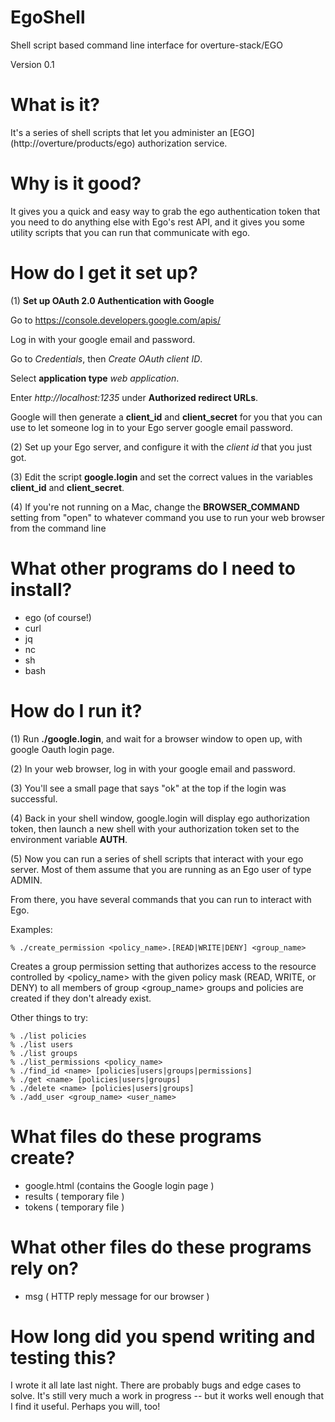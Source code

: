 # EgoShell
Shell script based command line interface for overture-stack/EGO

Version 0.1 

# What is it?

It's a series of shell scripts that let you administer an [EGO] (http://overture/products/ego) authorization service. 

# Why is it good?

It gives you a quick and easy way to grab the ego authentication token that you need to do anything else with Ego's rest API, and it gives you some utility scripts that you can run that communicate with ego. 

# How do I get it set up?

(1) **Set up OAuth 2.0 Authentication with Google**

Go to https://console.developers.google.com/apis/

Log in with your google email and password.

Go to *Credentials*, then *Create OAuth client ID*. 

Select **application type** *web application*.

Enter *http://localhost:1235* under **Authorized redirect URLs**.
 
Google will then generate a **client_id** and **client_secret** for you that you can use to let someone log in to your Ego server google email password.
     
(2) Set up your Ego server, and configure it with the *client id* that you just got.

(3) Edit the script **google.login** and set the correct values in the variables **client_id** and **client_secret**. 

(4) If you're not running on a Mac, change the **BROWSER_COMMAND** setting from "open" to whatever command you use to run your web browser from the command line

# What other programs do I need to install?
- ego (of course!)
- curl
- jq
- nc
- sh
- bash


# How do I run it?
(1) Run **./google.login**, and wait for a browser window to open up, with google
Oauth login page.  

(2) In your web browser, log in with your google email and password. 

(3) You'll see a small page that says "ok" at the top if the login was successful.

(4) Back in your shell window, google.login will display ego authorization
token, then launch a new shell with your authorization token set to the
environment variable **AUTH**. 

(5) Now you can run a series of shell scripts that interact with your ego
server. Most of them assume that you are running as an Ego user of type ADMIN.

From there, you have several commands that you can run to interact with Ego.

Examples:

```
% ./create_permission <policy_name>.[READ|WRITE|DENY] <group_name>
```

Creates a group permission setting that authorizes access to the resource controlled by <policy_name> with the given policy mask (READ, WRITE, or DENY) to all members of group <group_name> groups and policies are created if they don't already exist.

Other things to try:

```
% ./list policies
% ./list users
% ./list groups
% ./list_permissions <policy_name>
% ./find_id <name> [policies|users|groups|permissions] 
% ./get <name> [policies|users|groups]
% ./delete <name> [policies|users|groups]
% ./add_user <group_name> <user_name> 
```

# What files do these programs create?

- google.html (contains the Google login page )
- results ( temporary file )
- tokens ( temporary file )

# What other files do these programs rely on?
- msg ( HTTP reply message for our browser  )

# How long did you spend writing and testing this?

I wrote it all late last night. There are probably bugs and edge cases to solve. It's still very much a work in progress -- but it works well enough that I find it useful. Perhaps you will, too! 


